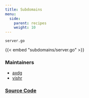 ```yaml
---
title: Subdomains
menu:
  side:
    parent: recipes
    weight: 10 
---
```


`server.go`

{{< embed "subdomains/server.go" >}}

### Maintainers

- [axdg](https://github.com/axdg)
- [vishr](https://github.com/axdg)

### [Source Code](https://github.com/vishr/echo-recipes/blob/master/v1/subdomains)
